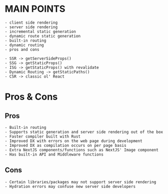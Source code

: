 # MAIN POINTS
	- client side rendering
	- server side rendering
	- incremental static generation
	- dynamic route static generation
	- built-in routing
	- dynamic routing
	- pros and cons

	- SSR -> getServerSideProps()
	- SSG -> getStaticProps()
	- ISG -> getStaticProps() with revalidate
	- Dynamic Routing -> getStaticPaths()
	- CSR -> classic ol' React

# Pros & Cons
## Pros
	- Built-in routing
	- Supports static generation and server side rendering out of the box
	- Faster compiler built with Rust
	- Improved DX with errors on the web page during development
	- Improved DX as compilation occurs on per page basis
	- Extra NextJS components/functions such as NextJS' Image component
	- Has built-in API and Middleware functions

## Cons
	- Certain libraries/packages may not support server side rendering
	- Hydration errors may confuse new server side developers